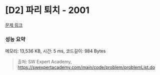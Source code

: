 # [D2] 파리 퇴치 - 2001 

[문제 링크](https://swexpertacademy.com/main/code/problem/problemDetail.do?contestProbId=AV5PzOCKAigDFAUq) 

### 성능 요약

메모리: 13,536 KB, 시간: 5 ms, 코드길이: 984 Bytes



> 출처: SW Expert Academy, https://swexpertacademy.com/main/code/problem/problemList.do
